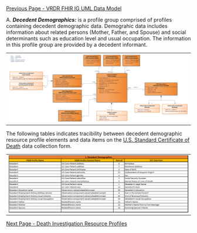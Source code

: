 [Previous Page - VRDR FHIR IG UML Data Model](vrdr_fhir_ig_uml_data_model.html)

A. ***Decedent Demographics:*** is a profile group comprised of profiles containing decedent demographic data. Demograhic data includes information about related persons (Mother, Father, and Spouse) and social determinants such as education level and usual occupation. The information in this profile group are provided by a decedent informant.

<center>
<table><tr><td><img src="A. Decedent.png" style="width:100%;"/></td></tr></table>
</center>

The following tables indicates tracibility between decedent demographic resource profile elements and data items on the [U.S. Standard Certificate of Death](https://www.cdc.gov/nchs/data/dvs/DEATH11-03final-ACC.pdf) data collection form.

<center>
<table><tr><td><img src="Decedent subdomain to DCF.png" style="width:100%;"/></td></tr></table>
</center>

[Next Page - Death Investigation Resource Profiles](death_investigation_resource_profiles.html)